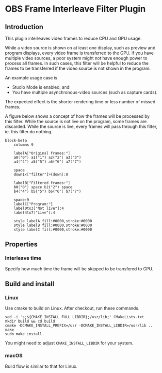 # OBS Frame Interleave Filter Plugin

## Introduction

This plugin interleaves video frames to reduce CPU and GPU usage.

While a video source is shown on at least one display, such as preview and program displays,
every video frame is transferred to the GPU.
If you have multiple video sources, a poor system might not have enough power to process all frames.
In such cases, this filter will be helpful to reduce the frames to be transferred if the video source is not shown in the program.

An example usage case is
- Studio Mode is enabled, and
- You have multiple asynchronous-video sources (such as capture cards).

The expected effect is the shorter rendering time or less number of missed frames.

A figure below shows a concept of how the frames will be processed by this filter.
While the source is not live on the program, some frames are discarded.
While the source is live, every frames will pass through this filter, ie. this filter do nothing.
```mermaid
block-beta
    columns 9

    labelA["Original frames:"]
    a0("0") a1("1") a2("2") a3("3")
    a4("4") a5("5") a6("6") a7("7")

    space
    down1<["filter"]>(down):8

    labelB["Filtered frames:"]
    b0("0") space b2("2") space
    b4("4") b5("5") b6("6") b7("7")

    space:9
    labelC["Program:"]
    label0to3["Not live"]:4
    label4to7["Live"]:4

    style labelA fill:#0000,stroke:#0000
    style labelB fill:#0000,stroke:#0000
    style labelC fill:#0000,stroke:#0000
```

## Properties

### Interleave time
Specify how much time the frame will be skipped to be transfered to GPU.

## Build and install
### Linux
Use cmake to build on Linux. After checkout, run these commands.
```
sed -i 's;${CMAKE_INSTALL_FULL_LIBDIR};/usr/lib;' CMakeLists.txt
mkdir build && cd build
cmake -DCMAKE_INSTALL_PREFIX=/usr -DCMAKE_INSTALL_LIBDIR=/usr/lib ..
make
sudo make install
```
You might need to adjust `CMAKE_INSTALL_LIBDIR` for your system.

### macOS
Build flow is similar to that for Linux.
